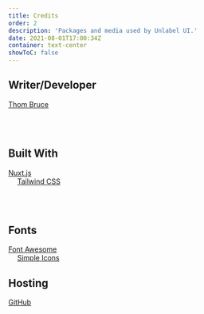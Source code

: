 ```yaml
---
title: Credits
order: 2
description: 'Packages and media used by Unlabel UI.'
date: 2021-08-01T17:00:34Z
container: text-center
showToC: false
---
```


## Writer/Developer

<a href='https://thombruce.com/' class='text-3xl font-light'>Thom Bruce</a>

<br/>
<br/>

## Built With

<a href='https://nuxtjs.org/' class='text-2xl'><tnt-simple-icon icon='nuxtdotjs'></tnt-simple-icon> Nuxt.js</a>
<br class='inline md:hidden'/><span class='hidden md:inline'>&emsp;</span>
<a href='https://tailwindcss.com/' class='text-2xl'><tnt-simple-icon icon='tailwindcss'></tnt-simple-icon> Tailwind CSS</a>

<br/>
<br/>

## Fonts

<a href='https://fontawesome.com/'><tnt-simple-icon icon='fontawesome'></tnt-simple-icon> Font Awesome</a>
<br class='inline md:hidden'/><span class='hidden md:inline'>&emsp;</span>
<a href='https://simpleicons.org/'><tnt-simple-icon icon='simpleicons'></tnt-simple-icon> Simple Icons</a>

## Hosting

<a href='https://github.com/' class='text-2xl font-light'><tnt-simple-icon icon='github'></tnt-simple-icon> GitHub</a>